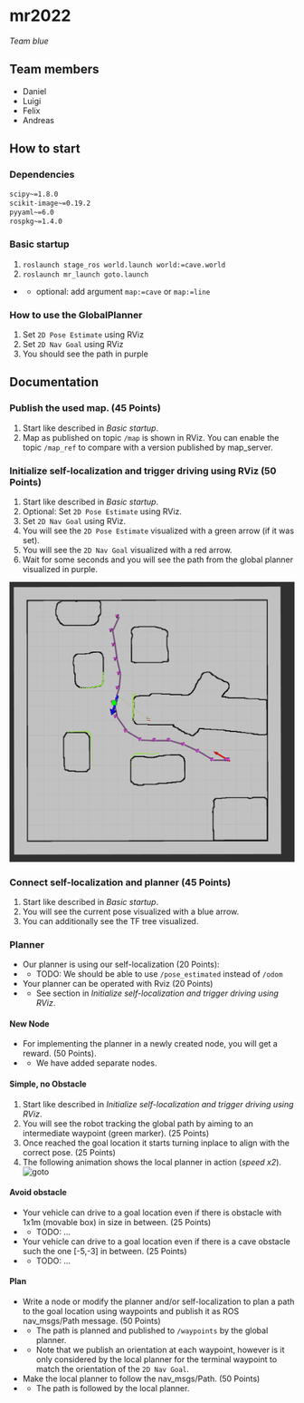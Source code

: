 # mr2022
_Team blue_

## Team members
* Daniel
* Luigi
* Felix
* Andreas

## How to start

### Dependencies
```
scipy~=1.8.0
scikit-image~=0.19.2
pyyaml~=6.0
rospkg~=1.4.0
```

### Basic startup
1. `roslaunch stage_ros world.launch world:=cave.world`
2. `roslaunch mr_launch goto.launch`
* * optional: add argument `map:=cave` or `map:=line`


### How to use the GlobalPlanner
1. Set `2D Pose Estimate` using RViz
2. Set `2D Nav Goal` using RViz
3. You should see the path in purple

## Documentation
### Publish the used map. (45 Points)
1. Start like described in _Basic startup_.
2. Map as published on topic `/map` is shown in RViz. You can enable the topic `/map_ref` to compare with a version published by map_server.

### Initialize self-localization and trigger driving using RViz (50 Points)
1. Start like described in _Basic startup_.
2. Optional: Set `2D Pose Estimate` using RViz.
3. Set `2D Nav Goal` using RViz.
4. You will see the `2D Pose Estimate` visualized with a green arrow (if it was set).
5. You will see the `2D Nav Goal` visualized with a red arrow.
7. Wait for some seconds and you will see the path from the global planner visualized in purple.

![path1](images/path1.png)

### Connect self-localization and planner (45 Points)
1. Start like described in _Basic startup_.
2. You will see the current pose visualized with a blue arrow.
3. You can additionally see the TF tree visualized.

### Planner
* Our planner is using our self-localization (20 Points):
* * TODO: We should be able to use `/pose_estimated` instead of `/odom`
* Your planner can be operated with Rviz (20 Points)
* * See section in _Initialize self-localization and trigger driving using RViz_.

#### New Node
* For implementing the planner in a newly created node, you will get a reward. (50 Points).
* * We have added separate nodes.

#### Simple, no Obstacle
1. Start like described in _Initialize self-localization and trigger driving using RViz_.
2. You will see the robot tracking the global path by aiming to an intermediate waypoint (green marker). (25 Points)
3. Once reached the goal location it starts turning inplace to align with the correct pose. (25 Points)
4. The following animation shows the local planner in action (*speed x2*).
![goto](images/mr_goto.gif)

#### Avoid obstacle
* Your vehicle can drive to a goal location even if there is obstacle with 1x1m (movable box) in size in between. (25 Points)
* * TODO: ...
* Your vehicle can drive to a goal location even if there is a cave obstacle such the one [-5,-3] in between. (25 Points)
* * TODO: ...

#### Plan
* Write a node or modify the planner and/or self-localization to plan a path to the goal location using waypoints and publish it as ROS nav_msgs/Path message. (50 Points)
* * The path is planned and published to `/waypoints` by the global planner.
* * Note that we publish an orientation at each waypoint, however is it only considered by the local planner for the terminal waypoint to match the orientation of the `2D Nav Goal`.
* Make the local planner to follow the nav_msgs/Path. (50 Points)
* * The path is followed by the local planner.

